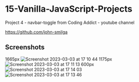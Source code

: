 # 15-Vanilla-JavaScript-Projects


   Project 4 - navbar-toggle from Coding Addict - youtube channel

  https://github.com/john-smilga
  
## Screenshots 

   1665px
   ![Screenshot 2023-03-03 at 17 10 44](https://user-images.githubusercontent.com/125808990/222784754-c669ddea-e685-4f9d-b332-4e162e3ad66b.png)
   1175px   
   ![Screenshot 2023-03-03 at 17 11 13](https://user-images.githubusercontent.com/125808990/222785188-1c975d10-b701-4daf-95e2-4b98b43d400e.png)
   600px  
   ![Screenshot 2023-03-03 at 17 14 03](https://user-images.githubusercontent.com/125808990/222785404-3ccfbd31-940a-4cd1-b9b0-e0e256030253.png)
   ![Screenshot 2023-03-03 at 17 13 46](https://user-images.githubusercontent.com/125808990/222785466-04ea4d10-892e-4331-b58f-39396fe61dba.png)
